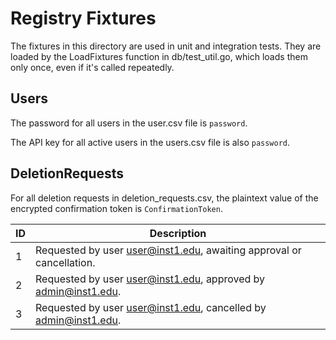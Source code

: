 # Registry Fixtures

The fixtures in this directory are used in unit and integration tests. They are loaded by the LoadFixtures function in db/test_util.go, which loads them only once, even if it's called repeatedly.

## Users

The password for all users in the user.csv file is `password`.

The API key for all active users in the users.csv file is also `password`.

## DeletionRequests

For all deletion requests in deletion_requests.csv, the plaintext value of the encrypted confirmation token is `ConfirmationToken`.

| ID  | Description |
| --- | ----------- |
| 1   | Requested by user user@inst1.edu, awaiting approval or cancellation. |
| 2   | Requested by user user@inst1.edu, approved by admin@inst1.edu.       |
| 3   | Requested by user user@inst1.edu, cancelled by admin@inst1.edu.      |
